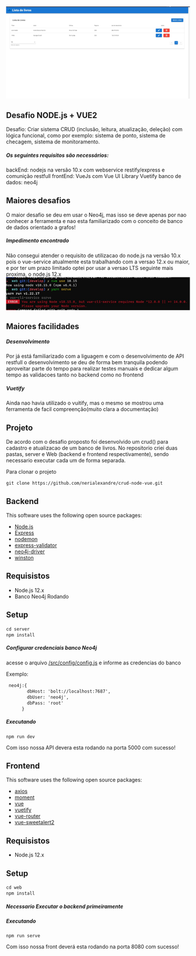 ![screenshot](https://raw.githubusercontent.com/nerialexandre/crud-node-vue/develop/web/src/assets/livros10.jpg)

## Desafio NODE.js + VUE2

Desafio: Criar sistema CRUD (inclusão, leitura, atualização, deleção) com lógica funcional,  como por exemplo: sistema de ponto, sistema de checagem, sistema de monitoramento.

##### Os seguintes requisitos são necessários:

backEnd: nodejs na versão 10.x com webservice restify/express e comunição restfull
frontEnd: VueJs com Vue UI Library Vuetify
banco de dados: neo4j

## Maiores desafios

O maior desafio se deu em usar o Neo4j, mas isso se deve apenas por nao conhecer a ferramenta e nao esta familiarizado com o conceito de banco de dados orientado a grafos!

##### Impedimento encontrado

Não consegui atender o requisito de utilizacao do node.js na versão 10.x pois o vue-service atualmente esta trabalhando com a versao 12.x ou maior, e por ter um prazo limitado optei por usar a versao LTS seguinte mais proxima, o node.js 12.x
![screenshot](https://github.com/nerialexandre/crud-node-vue/blob/develop/web/src/assets/erro_node_10.jpg?raw=true)


## Maiores facilidades

##### Desenvolvimento
Por já está familiarizado com a liguagem e com o desenvolvimento de API restfull o desenvolvimento se deu de forma bem tranquila podendo aproveitar parte do tempo para realizar testes manuais e dedicar algum tempo as validacoes tanto no backend como no frontend

##### Vuetify
Ainda nao havia utilizado o vuitify, mas o mesmo se mostrou uma ferramenta de facil compreenção(muito clara a documentação)


## Projeto
De acordo com o desafio proposto foi desenvolvido um crud() para cadastro e atualizacao de um banco de livros.
No repositorio criei duas pastas, server e Web (backend e frontend respectivamente), sendo necessario executar cada um de forma separada.

Para clonar o projeto

```
git clone https://github.com/nerialexandre/crud-node-vue.git
```

## Backend
This software uses the following open source packages:

- [Node.js](https://nodejs.org/)
- [Express](https://expressjs.com/en/starter/installing.html)
- [nodemon](https://nodemon.io/)
- [express-validator](https://express-validator.github.io/docs/)
- [neo4j-driver](https://neo4j.com/developer/javascript/)
- [winston](http://codemirror.net/)

## Requisistos 
- Node.js 12.x
- Banco Neo4j Rodando

## Setup

```
cd server
npm install
```
##### Configurar credenciais banco Neo4j
acesse o arquivo [/src/config/config.js](https://github.com/nerialexandre/crud-node-vue/blob/develop/server/src/config/config.js) e informe as credencias do banco

Exemplo:
```
 neo4j:{
        dbHost: 'bolt://localhost:7687',
        dbUser: 'neo4j',
        dbPass: 'root'
      }
```
##### Executando

```
npm run dev
```
Com isso nossa API devera esta rodando na porta 5000 com sucesso!

## Frontend
This software uses the following open source packages:

- [axios](https://axios-http.com/ptbr/docs/intro)
- [moment](https://momentjs.com/)
- [vue](https://vuejs.org/)
- [vuetify](https://vuetifyjs.com/en/)
- [vue-router](https://router.vuejs.org/)
- [vue-sweetalert2](https://www.npmjs.com/package/vue-sweetalert2)

## Requisistos 
- Node.js 12.x

## Setup

```
cd web
npm install
```
##### Necessario Executar o backend primeiramente

##### Executando

```
npm run serve
```
Com isso nossa front deverá esta rodando na porta 8080 com sucesso!
